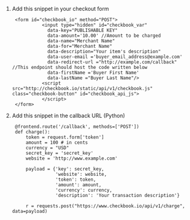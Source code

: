 1. Add this snippet in your checkout form  

        <form id="checkbook_io" method="POST">
                  <input type="hidden" id="checkbook_var"
                    data-key="PUBLISHABLE KEY"
                    data-amount='10.00' //Amount to be charged
                    data-name="Merchant Name"
                    data-for="Merchant Name"
                    data-description="Your item's description"
                    data-user-email ='buyer_email_address@example.com'
                    data-redirect-url ="http://example.com/callback" //This endpoint should host the code written below             
                    data-firstName ='Buyer First Name'
                    data-lastName ="Buyer Last Name"/>
                  <script src="http://checkbook.io/static/api/v1/checkbook.js" class="checkbook-button" id="checkbook_api_js">
                  </script>
        </form>


2. Add this snippet  in the callback URL (Python)  

        @frontend.route('/callback', methods=['POST'])
        def charge():
            token = request.form['token']
            amount = 100 # in cents
            currency = "USD"
            secret_key = 'secret_key'
            website = 'http://www.example.com'
        
            payload = {'key': secret_key,
                       'website': website,
                       'token': token,
                       'amount': amount,
                       'currency': currency,
                       'description': 'Your transaction description'}
        
            r = requests.post("https://www.checkbook.io/api/v1/charge", data=payload)
